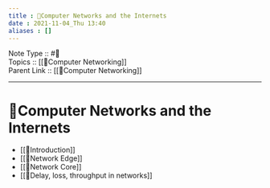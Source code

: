 ```yaml
---
title : 📶Computer Networks and the Internets
date : 2021-11-04_Thu 13:40
aliases : []
---
```

Note Type :: #📘 <br>
Topics :: [[📶Computer Networking]]<br>
Parent Link :: [[📶Computer Networking]]<br>

---
# 📶Computer Networks and the Internets

- [[📶Introduction]]
- [[📶Network Edge]]
- [[📶Network Core]]
- [[📶Delay, loss, throughput in networks]]